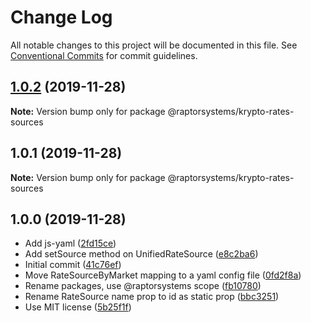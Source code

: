 # Change Log

All notable changes to this project will be documented in this file.
See [Conventional Commits](https://conventionalcommits.org) for commit guidelines.

## [1.0.2](https://github.com/raptorsystems/krypto-rates/compare/@raptorsystems/krypto-rates-sources@1.0.1...@raptorsystems/krypto-rates-sources@1.0.2) (2019-11-28)

**Note:** Version bump only for package @raptorsystems/krypto-rates-sources





## 1.0.1 (2019-11-28)

**Note:** Version bump only for package @raptorsystems/krypto-rates-sources





## 1.0.0 (2019-11-28)

* Add js-yaml ([2fd15ce](https://github.com/raptorsystems/krypto-rates/commit/2fd15ce))
* Add setSource method on UnifiedRateSource ([e8c2ba6](https://github.com/raptorsystems/krypto-rates/commit/e8c2ba6))
* Initial commit ([41c76ef](https://github.com/raptorsystems/krypto-rates/commit/41c76ef))
* Move RateSourceByMarket mapping to a yaml config file ([0fd2f8a](https://github.com/raptorsystems/krypto-rates/commit/0fd2f8a))
* Rename packages, use @raptorsystems scope ([fb10780](https://github.com/raptorsystems/krypto-rates/commit/fb10780))
* Rename RateSource name prop to id as static prop ([bbc3251](https://github.com/raptorsystems/krypto-rates/commit/bbc3251))
* Use MIT license ([5b25f1f](https://github.com/raptorsystems/krypto-rates/commit/5b25f1f))
